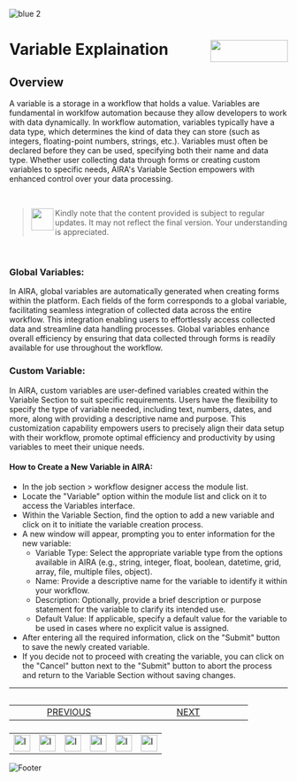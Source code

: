 ![blue 2](https://github.com/airacommunity/AIRA-User-Guide/assets/153823636/d8d04150-3b32-4b48-8485-07dc3c67fbaa)
# Variable Explaination  <img align="right" width="140" height="40" src="https://github.com/airacommunity/AIRA-User-Guide-Images/blob/main/ARIA%20Logo%202.png?raw=true">

## Overview
A variable is a storage in a workflow that holds a value. Variables are fundamental in worklfow automation because they allow developers to work with data dynamically. In workflow automation, variables typically have a data type, which determines the kind of data they can store (such as integers, floating-point numbers, strings, etc.). Variables must often be declared before they can be used, specifying both their name and data type. Whether user collecting data through forms or creating custom variables to specific needs, AIRA's Variable Section empowers with enhanced control over your data processing.

<br>

> <img align="left" width="40" height="40" src="https://github.com/airacommunity/AIRA-User-Guide-Images/blob/main/icon-caution.jpg?raw=true"> Kindly note that the content provided is subject to regular updates. It may not reflect the final version. Your understanding is appreciated.

<br>


### Global Variables:

In AIRA, global variables are automatically generated when creating forms within the platform. Each fields of the form corresponds to a global variable, facilitating seamless integration of collected data across the entire workflow. This integration enabling users to effortlessly access collected data and streamline data handling processes. Global variables enhance overall efficiency by ensuring that data collected through forms is readily available for use throughout the workflow.

### Custom Variable:

In AIRA, custom variables are user-defined variables created within the Variable Section to suit specific requirements. Users have the flexibility to specify the type of variable needed, including text, numbers, dates, and more, along with providing a descriptive name and purpose. This customization capability empowers users to precisely align their data setup with their workflow, promote optimal efficiency and productivity by using variables to meet their unique needs.

#### How to Create a New Variable in AIRA:

- In the job section > workflow designer access the module list.
- Locate the "Variable" option within the module list and click on it to access the Variables interface.
- Within the Variable Section, find the option to add a new variable and click on it to initiate the variable creation process.
- A new window will appear, prompting you to enter information for the new variable:
  - Variable Type: Select the appropriate variable type from the options available in AIRA (e.g., string, integer, float, boolean, datetime, grid, array, file, multiple files, object).
  - Name: Provide a descriptive name for the variable to identify it within your workflow.
  - Description: Optionally, provide a brief description or purpose statement for the variable to clarify its intended use.
  - Default Value: If applicable, specify a default value for the variable to be used in cases where no explicit value is assigned.
- After entering all the required information, click on the "Submit" button to save the newly created variable.
- If you decide not to proceed with creating the variable, you can click on the "Cancel" button next to the "Submit" button to abort the process and return to the Variable Section without saving changes.

----


<table align="right" border="0">
    <tr>
        <td align="center" width = 200><a href="https://github.com/airacommunity/AIRA-User-Guide/blob/main/F.1.%20Tools%20Explaination.md">PREVIOUS</a></td>
        <td align="center" width = 200><a href="">NEXT</a></td>
    </tr>
</table>

<br>
<br>
<br>

<table border="0" align="center">
  <tr>
    <td><a href="https://aira.fr/"><img src="https://github.com/airacommunity/AIRA-User-Guide-Images/blob/main/icon%20-%20web.png?raw=true" alt="Image 5" width="30" height="30"></a></td>
    <td><a href="https://www.linkedin.com/company/aira-rpa/"><img src="https://github.com/airacommunity/AIRA-User-Guide-Images/blob/main/icon%20-%20linkedin.png?raw=true" alt="Image 1" width="30" height="30"></a></td>
    <td><a href="https://in.pinterest.com/connect_aira/"><img src="https://github.com/airacommunity/AIRA-User-Guide-Images/blob/main/icon%20-%20pinterest.png?raw=true" alt="Image 2" width="30" height="30"></a></td>
    <td><a href="https://www.youtube.com/channel/UCHHCcwQrx-_19sAhu-2R4ww"><img src="https://github.com/airacommunity/AIRA-User-Guide-Images/blob/main/icon%20-%20youtube.png?raw=true" alt="Image 3" width="30" height="30"></a></td>
    <td><a href="https://twitter.com/Aira_RPA"><img src="https://github.com/airacommunity/AIRA-User-Guide-Images/blob/main/icon%20-%20twitter.png?raw=true" alt="Image 4" width="30" height="30"></a></td>
    <td><a href="mailto:connect@aira.fr"><img src="https://github.com/airacommunity/AIRA-User-Guide-Images/blob/main/icon%20-%20gmail.png?raw=true" alt="Image 6" width="30" height="30"></a></td>
  </tr>
</table>


![Footer](https://github.com/airacommunity/AIRA-User-Guide/assets/153823636/6bb25f04-ad9c-476c-b653-c3c1dac1a868)
